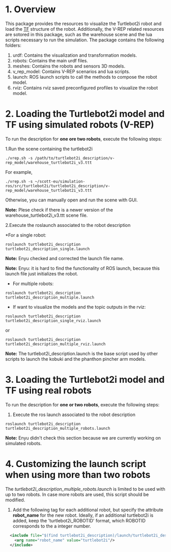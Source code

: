 # 1. Overview

This package provides the resources to visualize the Turtlebot2i robot and load the [TF](http://wiki.ros.org/tf) structure of the robot. Additionally, the V-REP related resources are sotored in this package, such as the warehouse scene and the lua scripts necessary to run the simulation. The package contains the following folders:

1. urdf: Contains the visualization and transformation models.
2. robots: Contains the main urdf files.
3. meshes: Contains the robots and sensors 3D models.
4. v_rep_model: Contains V-REP scenarios and lua scripts.
5. launch: ROS launch scripts to call the methods to compose the robot model.
6. rviz: Contains rviz saved preconfigured profiles to visualize the robot model.


# 2. Loading the Turtlebot2i model and TF using simulated robots (V-REP)

To run the description for **one ore two robots**, execute the following steps:

1.Run the scene containing the turtlebot2i

```
./vrep.sh -s /path/to/turtlebot2i_description/v-rep_model/warehouse_turtlebot2i_v3.ttt
```
For example,
```
./vrep.sh -s ~/scott-eu/simulation-ros/src/turtlebot2i/turtlebot2i_description/v-rep_model/warehouse_turtlebot2i_v3.ttt
```
Otherwise, you can manually open and run the scene with GUI.

**Note:** Plese check if there is a newer version of the warehouse_turtlebot2i_v3.ttt scene file.

2.Execute the roslaunch associated to the robot description

*For a single robot:

```
roslaunch turtlebot2i_description turtlebot2i_description_single.launch
```
**Note:** Enyu checked and corrected the launch file name.

**Note:** Enyu: it is hard to find the functionality of ROS launch, because this launch file just initializes the robot. 

* For multiple robots:
```
roslaunch turtlebot2i_description turtlebot2i_description_multiple.launch
```

* If want to visualize the models and the topic outputs in the rviz:
```
roslaunch turtlebot2i_description turtlebot2i_description_single_rviz.launch
```
or
```
roslaunch turtlebot2i_description turtlebot2i_description_multiple_rviz.launch
```

**Note:** The turtlebot2i_description.launch is the base script used by other scripts to launch the kobuki and the phanthon pincher arm models.

# 3. Loading the Turtlebot2i model and TF using real robots 

To run the description for **one or two robots**, execute the following steps:

1. Execute the ros launch associated to the robot description

```
roslaunch turtlebot2i_description turtlebot2i_description_multiple_robots.launch
```
**Note:** Enyu didn't check this section because we are currently working on simulated robots. 

# 4. Customizing the launch script when using more than two robots

The *turtlebot2i_description_multiple_robots.launch* is limited to be used with up to two robots. In case more robots are used, this script should be modified.

1. Add the following tag for each additional robot, but specify the attribute **robot_name** for the new robot. Ideally, if an additional turtlebot2i is added, keep the 'turtlebot2i_ROBOTID' format, which ROBOTID corresponds to the a integer number.

```xml
  <include file="$(find turtlebot2i_description)/launch/turtlebot2i_description.launch">
    <arg name="robot_name" value="turtlebot2i"/>
  </include>
```

